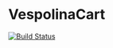 VespolinaCart
=============

[![Build Status](https://secure.travis-ci.org/vespolina/VespolinaCart.png?branch=master)](http://travis-ci.org/vespolina/VespolinaCart)